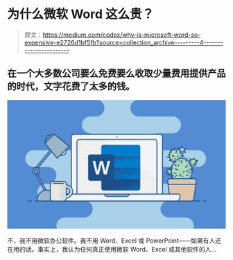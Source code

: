 # 为什么微软 Word 这么贵？

> 原文：<https://medium.com/codex/why-is-microsoft-word-so-expensive-e2726d1bf5fb?source=collection_archive---------4----------------------->

## 在一个大多数公司要么免费要么收取少量费用提供产品的时代，文字花费了太多的钱。

![](img/43a6f763ab6b077ea526b00f4227b626.png)

不，我不用微软办公软件。我不用 Word、Excel 或 PowerPoint——如果有人还在用的话。事实上，我认为任何真正使用微软 Word、Excel 或其他软件的人…